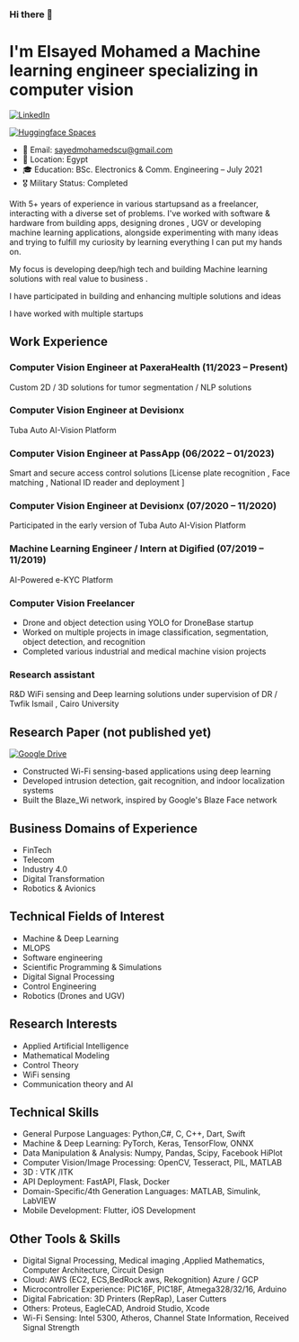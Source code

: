 ### Hi there 👋


# I'm Elsayed Mohamed a Machine learning engineer specializing in computer vision 
[![LinkedIn](https://img.shields.io/badge/-LinkedIn-blue?style=for-the-badge&logo=Linkedin&logoColor=white&link=https://www.linkedin.com/in/elsayed-mohamed-603509142/)](https://www.linkedin.com/in/elsayed-mohamed-603509142/)

[![Huggingface Spaces](https://huggingface.co/datasets/huggingface/badges/raw/main/open-in-hf-spaces-xl-dark.svg)](https://huggingface.co/sayedM)

- 📧 Email: sayedmohamedscu@gmail.com
- 📍 Location:  Egypt
- 🎓 Education: BSc. Electronics & Comm. Engineering – July 2021
- 🎖️ Military Status: Completed


With 5+ years of experience in various startupsand as a freelancer, interacting with a diverse set of problems. I've worked with software & hardware from building apps, designing drones , UGV or developing machine learning applications, alongside experimenting with many ideas and trying to fulfill my curiosity by learning everything I can put my hands on.

My focus is developing deep/high tech and building Machine learning solutions with real value to business .

I have participated in building and enhancing multiple solutions and ideas 

I have worked with multiple startups

## Work Experience

### Computer Vision Engineer at PaxeraHealth (11/2023 – Present)

Custom 2D / 3D solutions for tumor segmentation / NLP solutions

### Computer Vision Engineer at Devisionx 

Tuba Auto AI-Vision Platform

### Computer Vision Engineer at PassApp (06/2022 – 01/2023)

Smart and secure access control solutions 
[License plate recognition , Face matching , National ID reader and deployment ]

### Computer Vision Engineer at Devisionx (07/2020 – 11/2020)

Participated in the early version of Tuba Auto AI-Vision Platform

### Machine Learning Engineer / Intern at Digified (07/2019 – 11/2019)

AI-Powered e-KYC Platform 

### Computer Vision Freelancer

- Drone and object detection using YOLO for DroneBase startup
- Worked on multiple projects in image classification, segmentation, object detection, and recognition
- Completed various industrial and medical machine vision projects

### Research assistant

R&D WiFi sensing and Deep learning solutions under supervision of DR / Twfik Ismail , Cairo University 


## Research Paper (not published yet)

[![Google Drive](https://img.shields.io/badge/Google%20Drive-4285F4?style=for-the-badge&logo=googledrive&logoColor=white)](https://drive.google.com/file/d/19ybpBiJmnzYncetyZTorKcRHrvpNDjZr/view)

- Constructed Wi-Fi sensing-based applications using deep learning
- Developed intrusion detection, gait recognition, and indoor localization systems
- Built the Blaze_Wi network, inspired by Google's Blaze Face network


## Business Domains of Experience 

- FinTech 
- Telecom
- Industry 4.0 
- Digital Transformation 
- Robotics & Avionics 


## Technical Fields of Interest

- Machine & Deep Learning 
- MLOPS 
- Software engineering
- Scientific Programming & Simulations 
- Digital Signal Processing 
- Control Engineering 
- Robotics (Drones and UGV)


## Research Interests 

- Applied Artificial Intelligence
- Mathematical Modeling
- Control Theory
- WiFi sensing
- Communication theory and AI



## Technical Skills

- General Purpose Languages: Python,C#, C, C++, Dart, Swift
- Machine & Deep Learning: PyTorch, Keras, TensorFlow, ONNX
- Data Manipulation & Analysis: Numpy, Pandas, Scipy, Facebook HiPlot
- Computer Vision/Image Processing: OpenCV, Tesseract, PIL, MATLAB
- 3D : VTK /ITK 
- API Deployment: FastAPI, Flask, Docker
- Domain-Specific/4th Generation Languages: MATLAB, Simulink, LabVIEW
- Mobile Development: Flutter, iOS Development

## Other Tools & Skills

- Digital Signal Processing, Medical imaging ,Applied Mathematics, Computer Architecture, Circuit Design
- Cloud: AWS (EC2, ECS,BedRock aws, Rekognition) Azure  / GCP
- Microcontroller Experience: PIC16F, PIC18F, Atmega328/32/16, Arduino
- Digital Fabrication: 3D Printers (RepRap), Laser Cutters
- Others: Proteus, EagleCAD, Android Studio, Xcode
- Wi-Fi Sensing: Intel 5300, Atheros, Channel State Information, Received Signal Strength



[linkedin-shield]: https://img.shields.io/badge/LinkedIn-0077B5.svg?&style=for-the-badge&logo=linkedin&logoColor=white
[linkedin-url]: https://www.linkedin.com/in/elsayed-mohamed-elsayed
[github-shield]: https://img.shields.io/badge/GitHub-100000.svg?&style=for-the-badge&logo=github&logoColor=white
[github-url]: https://github.com/your-github-username







<!--
**sayedmohamed98/sayedmohamed98** is a ✨ _special_ ✨ repository because its `README.md` (this file) appears on your GitHub profile.

Here are some ideas to get you started:

- 🔭 I’m currently working on ...
- 🌱 I’m currently learning ...
- 👯 I’m looking to collaborate on ...
- 🤔 I’m looking for help with ...
- 💬 Ask me about ...
- 📫 How to reach me: ...
- 😄 Pronouns: ...
- ⚡ Fun fact: ...
-->
